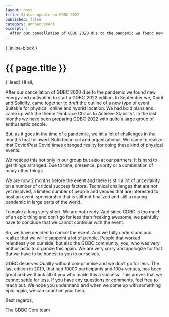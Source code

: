 ```yaml
---
layout: post
title: Status update on GDBC 2022 
published: false
category: announcement
excerpt: |
  After our cancellation of GDBC 2020 due to the pandemic we found new energy and motivation to start a GDBC 2022 edition. In September we, Xpirit and Solidify, came together to draft the outline of a new type of event. Suitable for physical, online and hybrid location. We had bold plans and came up with the theme “Embrace Chaos to Achieve Stability”. In the last months we have been preparing GDBC 2022 with quite a large group of enthusiastic people.
---
```


{:.inline-block }
# {{ page.title }}

{:.lead}
Hi all,

After our cancellation of GDBC 2020 due to the pandemic we found new energy and motivation to start a GDBC 2022 edition. In September we, Xpirit and Solidify, came together to draft the outline of a new type of event. Suitable for physical, online and hybrid location. We had bold plans and came up with the theme “Embrace Chaos to Achieve Stability”. In the last months we have been preparing GDBC 2022 with quite a large group of enthusiastic people.

But, as it goes in the time of a pandemic, we hit a lot of challenges in the months that followed. Both technical and organizational. We came to realize that Covid/Post Covid times changed reality for doing these kind of physical events.

We noticed this not only in our group but also at our partners. It is hard to get things arranged. Due to time, presence, priority or a combination of many other things.

We are now 2 months before the event and there is still a lot of uncertainty on a number of critical success factors. Technical challenges that are not yet resolved, a limited number of people and venues that are interested to host an event, sponsorship that is still not finalized and still a roaring pandemic in large parts of the world.

To make a long story short. We are not ready. And since GDBC is too much of an epic thing and don’t go for less than freaking awesome, we painfully have to conclude that we cannot continue with the event.

So, we have decided to cancel the event. And we fully understand and realize that we will disappoint a lot of people. People that worked relentlessly on our side, but also the GDBC community, you, who was very enthusiastic to organize this again. We are very sorry and apologize for that. But we have to be honest to you to ourselves.

GDBC deserves Quality without compromise and we don’t go for less. The last edition in 2019, that had 10000 participants and 100+ venues, has been great and we thank all of you who made this a success. This proves that we cannot settle for less.
If you have any questions or comments, feel free to reach out. We hope you understand and when we come up with something epic again, we can count on your help.

Best regards,

The GDBC Core team
